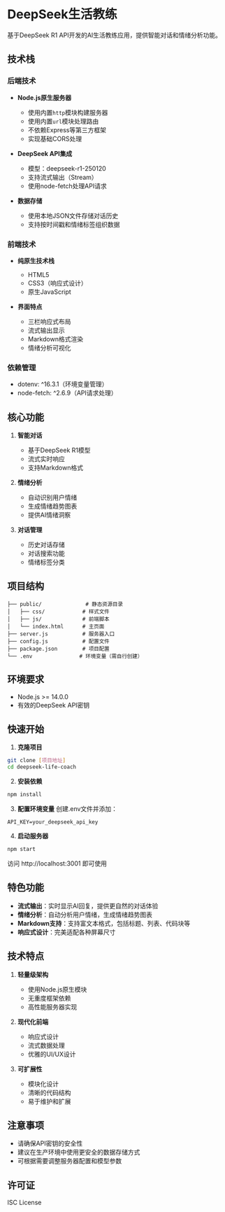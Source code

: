 # DeepSeek生活教练

基于DeepSeek R1 API开发的AI生活教练应用，提供智能对话和情绪分析功能。

## 技术栈

### 后端技术
- **Node.js原生服务器**
  - 使用内置`http`模块构建服务器
  - 使用内置`url`模块处理路由
  - 不依赖Express等第三方框架
  - 实现基础CORS处理

- **DeepSeek API集成**
  - 模型：deepseek-r1-250120
  - 支持流式输出（Stream）
  - 使用node-fetch处理API请求

- **数据存储**
  - 使用本地JSON文件存储对话历史
  - 支持按时间戳和情绪标签组织数据

### 前端技术
- **纯原生技术栈**
  - HTML5
  - CSS3（响应式设计）
  - 原生JavaScript

- **界面特点**
  - 三栏响应式布局
  - 流式输出显示
  - Markdown格式渲染
  - 情绪分析可视化

### 依赖管理
- dotenv: ^16.3.1（环境变量管理）
- node-fetch: ^2.6.9（API请求处理）

## 核心功能

1. **智能对话**
   - 基于DeepSeek R1模型
   - 流式实时响应
   - 支持Markdown格式

2. **情绪分析**
   - 自动识别用户情绪
   - 生成情绪趋势图表
   - 提供AI情绪洞察

3. **对话管理**
   - 历史对话存储
   - 对话搜索功能
   - 情绪标签分类

## 项目结构

```
├── public/              # 静态资源目录
│   ├── css/            # 样式文件
│   ├── js/             # 前端脚本
│   └── index.html      # 主页面
├── server.js           # 服务器入口
├── config.js           # 配置文件
├── package.json        # 项目配置
└── .env               # 环境变量（需自行创建）
```

## 环境要求
- Node.js >= 14.0.0
- 有效的DeepSeek API密钥

## 快速开始

1. **克隆项目**
```bash
git clone [项目地址]
cd deepseek-life-coach
```

2. **安装依赖**
```bash
npm install
```

3. **配置环境变量**
创建.env文件并添加：
```env
API_KEY=your_deepseek_api_key
```

4. **启动服务器**
```bash
npm start
```
访问 http://localhost:3001 即可使用

## 特色功能

- **流式输出**：实时显示AI回复，提供更自然的对话体验
- **情绪分析**：自动分析用户情绪，生成情绪趋势图表
- **Markdown支持**：支持富文本格式，包括标题、列表、代码块等
- **响应式设计**：完美适配各种屏幕尺寸

## 技术特点

1. **轻量级架构**
   - 使用Node.js原生模块
   - 无重度框架依赖
   - 高性能服务器实现

2. **现代化前端**
   - 响应式设计
   - 流式数据处理
   - 优雅的UI/UX设计

3. **可扩展性**
   - 模块化设计
   - 清晰的代码结构
   - 易于维护和扩展

## 注意事项

- 请确保API密钥的安全性
- 建议在生产环境中使用更安全的数据存储方式
- 可根据需要调整服务器配置和模型参数

## 许可证

ISC License